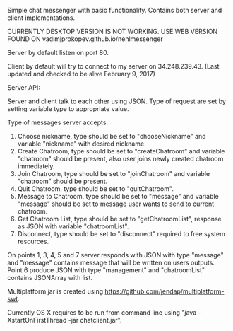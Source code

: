 Simple chat messenger with basic functionality. Contains both server and client implementations.

CURRENTLY DESKTOP VERSION IS NOT WORKING. USE WEB VERSION FOUND ON vadimjprokopev.github.io/nenlmessenger

Server by default listen on port 80.

Client by default will try to connect to my server on 34.248.239.43. (Last updated and checked to be alive February 9, 2017)

Server API:

Server and client talk to each other using JSON. Type of request are set by setting variable type to appropriate value.

Type of messages server accepts:

1. Choose nickname, type should be set to "chooseNickname" and variable "nickname" with desired nickname.
2. Create Chatroom, type should be set to "createChatroom" and variable "chatroom" should be present, also user joins newly created chatroom immediately.
3. Join Chatroom, type should be set to "joinChatroom" and variable "chatroom" should be present.
4. Quit Chatroom, type should be set to "quitChatroom".
5. Message to Chatroom, type should be set to "message" and variable "message" should be set to message user wants to send to current chatroom.
6. Get Chatroom List, type should be set to "getChatroomList", response as JSON with variable "chatroomList".
7. Disconnect, type should be set to "disconnect" required to free system resources.

On points 1, 3, 4, 5 and 7 server responds with JSON with type "message" and "message" contains message that will be written on users outputs.
Point 6 produce JSON with type "management" and "chatroomList" contains JSONArray with list.

Multiplatform jar is created using https://github.com/jendap/multiplatform-swt.

Currently OS X requires to be run from command line using "java -XstartOnFirstThread -jar chatclient.jar".
